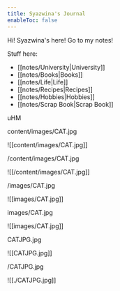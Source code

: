 ```yaml
---
title: Syazwina's Journal
enableToc: false
---
```


Hi! Syazwina's here! Go to my notes!  

Stuff here:
- [[notes/University|University]]   
- [[notes/Books|Books]]     
- [[notes/Life|Life]]   
- [[notes/Recipes|Recipes]] 
- [[notes/Hobbies|Hobbies]] 
- [[notes/Scrap Book|Scrap Book]]  

uHM  

content/images/CAT.jpg    

![[content/images/CAT.jpg]]  
  
/content/images/CAT.jpg  
  
![[/content/images/CAT.jpg]]  
  
/images/CAT.jpg  
  
![[images/CAT.jpg]]  

  
images/CAT.jpg  
  
![[images/CAT.jpg]]  

CATJPG.jpg  
  
![[CATJPG.jpg]]  

/CATJPG.jpg  
  
![[./CATJPG.jpg]]  
